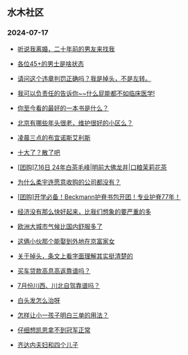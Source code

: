 ## 水木社区 
### 2024-07-17

+ [听说我离婚，二十年前的男友来找我](https://www.newsmth.net/nForum/article/Divorce/2084787)

+ [各位45+的男士是啥状态](https://www.newsmth.net/nForum/article/FamilyLife/1766782854)

+ [请问这个违章判罚正确吗？我是掉头，不是左转。](https://www.newsmth.net/nForum/article/AutoWorld/1944873170)

+ [我可以负责任的告诉你~~什么屁能都不如临床医学!](https://www.newsmth.net/nForum/article/GaoKao/571705)

+ [你至今看的最好的一本书是什么？](https://www.newsmth.net/nForum/article/Book/78887)

+ [北京有哪些年头很老，维护很好的小区么？](https://www.newsmth.net/nForum/article/OurEstate/3036223)

+ [凌晨三点的布宜诺斯艾利斯](https://www.newsmth.net/nForum/article/WorldSoccer/18095488)

+ [十大了？散了吧](https://www.newsmth.net/nForum/article/Love/6302830)

+ [[团购]7.16日 24年白茶毛峰|明前大佛龙井|口粮茉莉花茶](https://www.newsmth.net/nForum/article/ADAgent_TG/1323386)

+ [为什么柔宇连愿意收购的公司都没有？](https://www.newsmth.net/nForum/article/WorkingLife/106636)

+ [[团购]开学必备！Beckmann护脊书包开团！专业护脊77年！](https://www.newsmth.net/nForum/article/ADAgent_TG/1323459)

+ [经济没有那么快好起来，比我们想象的要严重的多](https://www.newsmth.net/nForum/article/WorkingLife/107338)

+ [欧洲大城市气候比国内舒服多了](https://www.newsmth.net/nForum/article/Geography/589270)

+ [这俩小伙那个能娶到外地在京富家女](https://www.newsmth.net/nForum/article/FamilyLife/1766782466)

+ [关于掉头，条文上看字面理解其实挺清楚的](https://www.newsmth.net/nForum/article/AutoWorld/1944874576)

+ [买车贷款高息高返靠谱吗？](https://www.newsmth.net/nForum/article/GreenAuto/1628959)

+ [7月份川西、川北自驾靠谱吗？](https://www.newsmth.net/nForum/article/AutoTravel/13656475)

+ [白头发怎么治呀](https://www.newsmth.net/nForum/article/TCM/217034)

+ [怎样让小一孩子明白三单的用法？](https://www.newsmth.net/nForum/article/ChildEducation/2424147)

+ [仔细想凯恩拿不到冠军正常](https://www.newsmth.net/nForum/article/WorldSoccer/18095472)

+ [齐达内夫妇和四个儿子](https://www.newsmth.net/nForum/article/FamilyLife/1766783938)

